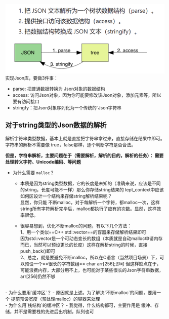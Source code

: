
![alt text](image-1.png)
实现Json库，要做3件事：
- parse: 把普通数据转换为 Json对象的数据结构
- access: 访问Json对象，因为你可能要修改该Json对象，添加元素等，所以要有访问接口
- stringfy：把Json对象序列化为一个传统的`Json字符串


## 对于string类型的Json数据的解析

解析字符串类型数据，基本上就是直接把字符串拿过来，直接存储在结果中即可。
字符串的解析不需要像 true，false那样，逐个判断字符是否合法。

<b>但是，字符串解析，主要问题在于（需要解析，解析的目的，解析的任务）：
    需要处理转义字符、Unicode编码、等问题</b>

- 为什么需要 `malloc`？
    - 本质是因为string类型数据，它的长度是未知的（准确来说，应该是不同的string，长度可能不一样）那么你存储string结果的 lept_context中应该如何区设计一个结构来存储string解析结果呢？
    <br>显然，你只能 不断malloc，对于每解析一个字符，都malloc一次，这样string所有字符解析完毕后，malloc都执行了应有的次数。显然，这样效率很低。<br>

    - 很容易想到，优化不断malloc的问题，有以下几个方法：<br>
    1、用一个类似==C++ std::vector==的容器来存储解析结果即可<br>
    因为std::vector是一个可动态变长的数组（本质就是自动malloc申请内存而已，当然可以预设更长的长度）这样在解析string的时候，直接push_back()即可<br>
    2、总之，就是要避免不断malloc，所以在C语言（当然项目场景）下，可以预设一个==很长的字符数组== char arr[256];即可
    但这样缺点在于，可能浪费内存，大部分用不上，也可能对于某些很长的Json字符串数据，arr[256]仍然不够
<br>
- 为什么要用`缓冲区`？
    - 原因就是上述。为了解决`不断malloc`的问题，要用一个 提前预设宽度（预处理malloc）的容器来处理
<br>
- 为什么用`栈结构`的缓冲区？
    - 我觉得，什么结构都可，主要作用是 缓冲、存储，并不是需要栈的先进后出机制，队列也可


